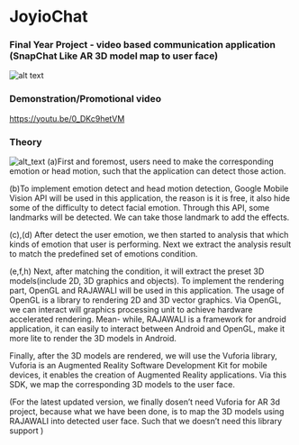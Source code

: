 # JoyioChat
### Final Year Project - video based communication application (SnapChat Like AR 3D model map to user face)
![alt text](https://firebasestorage.googleapis.com/v0/b/joyiochat.appspot.com/o/18512418_673524546168109_1936180796159164416_n.jpg?alt=media&token=9df5d66e-5f6c-401f-aae2-d9be00d39b81)
### Demonstration/Promotional  video 
https://youtu.be/0_DKc9hetVM
### Theory
![alt_text](https://firebasestorage.googleapis.com/v0/b/joyiochat.appspot.com/o/Theory.png?alt=media&token=a8eed1dc-4e8b-4699-a53d-4c9972dc5157)
(a)First and foremost, users need to make the corresponding emotion or head motion, such that the application can detect those action.

(b)To implement emotion detect and head motion detection, Google Mobile Vision API will be used in this application, the reason is it is free, it also hide some of the difficulty to detect facial emotion. Through this API, some landmarks will be detected. We can take those landmark to add the effects.

(c),(d)  After detect the user emotion, we then started to analysis that which kinds of
 emotion that user is performing. Next we extract the analysis result to match
 the predefined set of emotions condition.

(e,f,h)  Next, after matching the condition, it will extract the preset 3D models(include
 2D, 3D graphics and objects). To implement the rendering part, OpenGL and
 RAJAWALI will be used in this application. The usage of OpenGL is a library
 to rendering 2D and 3D vector graphics. Via OpenGL, we can interact will
 graphics processing unit to achieve hardware accelerated rendering. Mean-
 while, RAJAWALI is a framework for android application, it can easily to
 interact between Android and OpenGL, make it more lite to render the 3D
 models in Android.
 
Finally, after the 3D models are rendered, we will use the Vuforia library, Vuforia is an Augmented Reality Software Development Kit for mobile devices, it enables the creation of Augmented Reality applications. Via this SDK, we map the corresponding 3D models to the user face. 

(For the latest updated version, we finally dosen’t need Vuforia for AR 3d project, because what we have been done, is to map the 3D models using RAJAWALI into detected user face. Such that we doesn’t need this library support )
